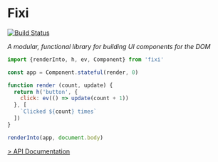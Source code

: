 # Fixi

[![Build Status](https://travis-ci.org/geigerzaehler/fixi.svg?branch=master)](https://travis-ci.org/geigerzaehler/fixi)

_A modular, functional library for building UI components for the DOM_

~~~js
import {renderInto, h, ev, Component} from 'fixi'

const app = Component.stateful(render, 0)

function render (count, update) {
  return h('button', {
    click: ev(() => update(count + 1))
  }, [
    `Clicked ${count} times`
  ])
}

renderInto(app, document.body)
~~~

[&gt; API Documentation](./docs/API.md)
